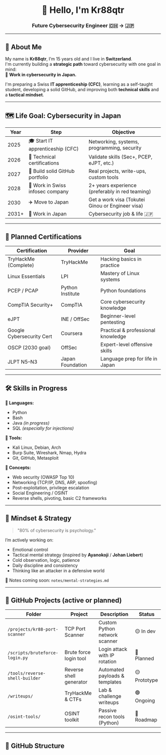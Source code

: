 <h1 align="center">👋 Hello, I'm Kr88qtr</h1>
<h3 align="center">Future Cybersecurity Engineer 🇨🇭 → 🇯🇵</h3>

---

## 🧭 About Me

My name is **Kr88qtr**, I’m 15 years old and I live in **Switzerland**.  
I'm currently building a **strategic path** toward cybersecurity with one goal in mind:  
🎯 **Work in cybersecurity in Japan.**  

I'm preparing a Swiss **IT apprenticeship (CFC)**, learning as a self-taught student, developing a solid GitHub, and improving both **technical skills** and a **tactical mindset**.

---

## 🗺️ Life Goal: Cybersecurity in Japan

| Year | Step                            | Objective                                          |
|------|----------------------------------|----------------------------------------------------|
| 2025 | 🎓 Start IT apprenticeship (CFC) | Networking, systems, programming, security         |
| 2026 | 🧪 Technical certifications       | Validate skills (Sec+, PCEP, eJPT, etc.)           |
| 2027 | 🧠 Build solid GitHub portfolio  | Real projects, write-ups, custom tools             |
| 2028 | 💼 Work in Swiss infosec company | 2+ years experience (preferably in red teaming)    |
| 2030 | ✈️ Move to Japan                  | Get a work visa (Tokutei Ginou or Engineer visa)   |
| 2031+| 🏢 Work in Japan                  | Cybersecurity job & life 🇯🇵                        |

---

## 📜 Planned Certifications

| Certification               | Provider           | Goal                               |
|----------------------------|--------------------|-------------------------------------|
| TryHackMe (Complete)       | TryHackMe          | Hacking basics in practice          |
| Linux Essentials           | LPI                | Mastery of Linux systems            |
| PCEP / PCAP                | Python Institute   | Python foundations                  |
| CompTIA Security+          | CompTIA            | Core cybersecurity knowledge        |
| eJPT                       | INE / OffSec       | Beginner-level pentesting           |
| Google Cybersecurity Cert  | Coursera           | Practical & professional knowledge  |
| OSCP (2030 goal)           | OffSec             | Expert-level offensive skills       |
| JLPT N5–N3                 | Japan Foundation   | Language prep for life in Japan     |

---

## 🛠️ Skills in Progress

**🔣 Languages:**  
- Python  
- Bash  
- Java *(in progress)*  
- SQL *(especially for injections)*

**🧰 Tools:**  
- Kali Linux, Debian, Arch  
- Burp Suite, Wireshark, Nmap, Hydra  
- Git, GitHub, Metasploit

**🧠 Concepts:**  
- Web security (OWASP Top 10)  
- Networking (TCP/IP, DNS, ARP, spoofing)  
- Post-exploitation, privilege escalation  
- Social Engineering / OSINT  
- Reverse shells, pivoting, basic C2 frameworks

---

## 🧠 Mindset & Strategy

> "80% of cybersecurity is psychology."

I’m actively working on:  
- Emotional control  
- Tactical mental strategy (inspired by **Ayanokoji** / **Johan Liebert**)  
- Cold observation, logic, patience  
- Daily discipline and consistency  
- Thinking like an attacker in a defensive world  

📘 Notes coming soon: `notes/mental-strategies.md`

---

## 📂 GitHub Projects (active or planned)

| Folder                          | Project                  | Description                     | Status       |
|---------------------------------|--------------------------|---------------------------------|--------------|
| `/projects/kr88-port-scanner`   | TCP Port Scanner         | Custom Python network scanner   | 🟡 In dev     |
| `/scripts/bruteforce-login.py`  | Brute force login tool   | Login attack with IP rotation   | 🔴 Planned    |
| `/tools/reverse-shell-builder`  | Reverse shell generator  | Automated payloads & templates  | 🟡 Prototype  |
| `/writeups/`                    | TryHackMe & CTFs         | Lab & challenge writeups        | 🟢 Ongoing    |
| `/osint-tools/`                 | OSINT toolkit            | Passive recon tools (Python)    | 🔴 Roadmap    |

---

## 📁 GitHub Structure